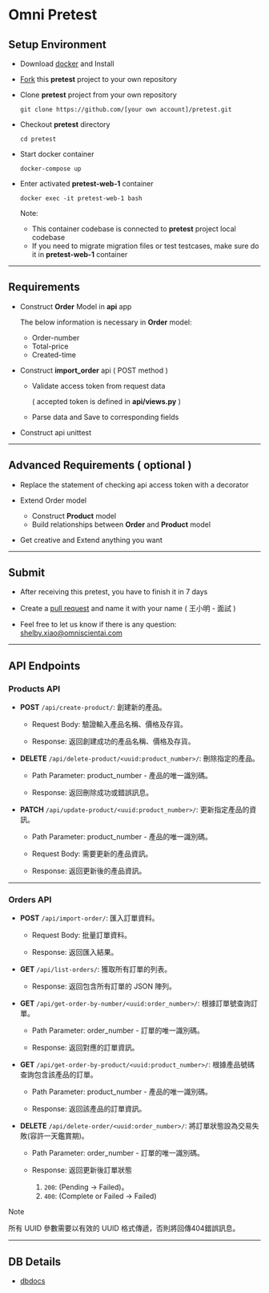 # Omni Pretest
## Setup Environment
* Download [docker](https://www.docker.com/get-started) and Install

* [Fork](https://docs.github.com/en/get-started/quickstart/fork-a-repo) this **pretest** project to your own repository

* Clone **pretest** project from your own repository
    ```
    git clone https://github.com/[your own account]/pretest.git
    ```

* Checkout **pretest** directory
    ```
    cd pretest
    ```

* Start docker container
    ```
    docker-compose up
    ```

* Enter activated **pretest-web-1** container
    ```
    docker exec -it pretest-web-1 bash
    ```
    Note:

    * This container codebase is connected to **pretest** project local codebase
    * If you need to migrate migration files or test testcases, make sure do it in **pretest-web-1** container
---
## Requirements
* Construct **Order** Model in **api** app

    The below information is necessary in **Order** model:
    * Order-number
    * Total-price
    * Created-time

* Construct **import_order** api ( POST method )
    * Validate access token from request data
    
        ( accepted token is defined in **api/views.py** )
    * Parse data and Save to corresponding fields
* Construct api unittest

---
## Advanced Requirements ( optional )
* Replace the statement of checking api access token with a decorator

* Extend Order model
    * Construct **Product** model
    * Build relationships between **Order** and **Product** model

* Get creative and Extend anything you want  
---
## Submit
* After receiving this pretest, you have to finish it in 7 days
* Create a [pull request](https://docs.github.com/en/pull-requests/collaborating-with-pull-requests/proposing-changes-to-your-work-with-pull-requests/creating-a-pull-request-from-a-fork) and name it with your name ( 王小明 - 面試 )

* Feel free to let us know if there is any question: shelby.xiao@omniscientai.com
---
## API Endpoints

### Products API

- **POST** `/api/create-product/`: 創建新的產品。

    - Request Body: 驗證輸入產品名稱、價格及存貨。

    - Response: 返回創建成功的產品名稱、價格及存貨。

- **DELETE** `/api/delete-product/<uuid:product_number>/`: 刪除指定的產品。

    - Path Parameter: product_number - 產品的唯一識別碼。

    - Response: 返回刪除成功或錯誤訊息。

- **PATCH** `/api/update-product/<uuid:product_number>/`: 更新指定產品的資訊。

    - Path Parameter: product_number - 產品的唯一識別碼。

    - Request Body: 需要更新的產品資訊。

    - Response: 返回更新後的產品資訊。
---
### Orders API

- **POST** `/api/import-order/`: 匯入訂單資料。

    - Request Body: 批量訂單資料。

    - Response: 返回匯入結果。

- **GET** `/api/list-orders/`: 獲取所有訂單的列表。

    - Response: 返回包含所有訂單的 JSON 陣列。

- **GET** `/api/get-order-by-number/<uuid:order_number>/`: 根據訂單號查詢訂單。

    - Path Parameter: order_number - 訂單的唯一識別碼。

    - Response: 返回對應的訂單資訊。

- **GET** `/api/get-order-by-product/<uuid:product_number>/`: 根據產品號碼查詢包含該產品的訂單。

    - Path Parameter: product_number - 產品的唯一識別碼。

    - Response: 返回該產品的訂單資訊。

- **DELETE** `/api/delete-order/<uuid:order_number>/`: 將訂單狀態設為交易失敗(容許一天鑑賞期)。

    - Path Parameter: order_number - 訂單的唯一識別碼。

    - Response: 返回更新後訂單狀態
        1. `200`: (Pending -> Failed)。
        2. `400`: (Complete or Failed -> Failed)

> [!NOTE]
> 所有 UUID 參數需要以有效的 UUID 格式傳遞，否則將回傳404錯誤訊息。
---
## DB Details
- [dbdocs](https://dbdocs.io/robertmadhead0919/Omni_Pretest?schema=public&view=relationships&table=api_product)


